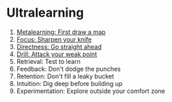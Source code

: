 # Ultralearning
1. [Metalearning: First draw a map](metalearning.md)
2. [Focus: Sharpen your knife](focusing.md)
3. [Directness: Go straight ahead](directness.md)
4. [Drill: Attack your weak point](drill.md)
5. Retrieval: Test to learn
6. Feedback: Don't dodge the punches
7. Retention: Don't fill a leaky bucket
8. Intuition: Dig deep before building up
9. Experimentation: Explore outside your comfort zone